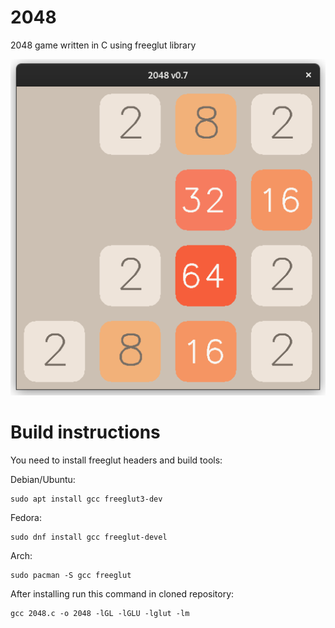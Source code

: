 # 2048
2048 game written in C using freeglut library

![Game screenshot](screenshot.png)

# Build instructions
You need to install freeglut headers and build tools:

Debian/Ubuntu:
````
sudo apt install gcc freeglut3-dev
````

Fedora:
````
sudo dnf install gcc freeglut-devel
````

Arch:
````
sudo pacman -S gcc freeglut
````

After installing run this command in cloned repository:

````
gcc 2048.c -o 2048 -lGL -lGLU -lglut -lm
````